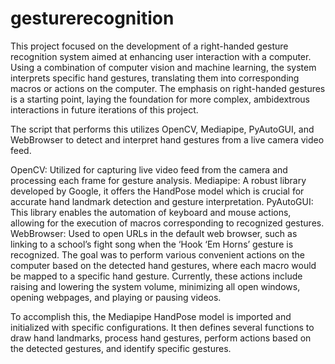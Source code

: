 # gesturerecognition

This project focused on the development of a right-handed gesture recognition system aimed at enhancing user interaction with a computer. Using a combination of computer vision and machine learning, the system interprets specific hand gestures, translating them into corresponding macros or actions on the computer. The emphasis on right-handed gestures is a starting point, laying the foundation for more complex, ambidextrous interactions in future iterations of this project.

The script that performs this utilizes OpenCV, Mediapipe, PyAutoGUI, and WebBrowser to detect and interpret hand gestures from a live camera video feed.

OpenCV: Utilized for capturing live video feed from the camera and processing each frame for gesture analysis.
Mediapipe: A robust library developed by Google, it offers the HandPose model which is crucial for accurate hand landmark detection and gesture interpretation.
PyAutoGUI: This library enables the automation of keyboard and mouse actions, allowing for the execution of macros corresponding to recognized gestures.
WebBrowser: Used to open URLs in the default web browser, such as linking to a school’s fight song when the ‘Hook ‘Em Horns’ gesture is recognized.
The goal was to perform various convenient actions on the computer based on the detected hand gestures, where each macro would be mapped to a specific hand gesture. Currently, these actions include raising and lowering the system volume, minimizing all open windows, opening webpages, and playing or pausing videos.

To accomplish this, the Mediapipe HandPose model is imported and initialized with specific configurations. It then defines several functions to draw hand landmarks, process hand gestures, perform actions based on the detected gestures, and identify specific gestures.

